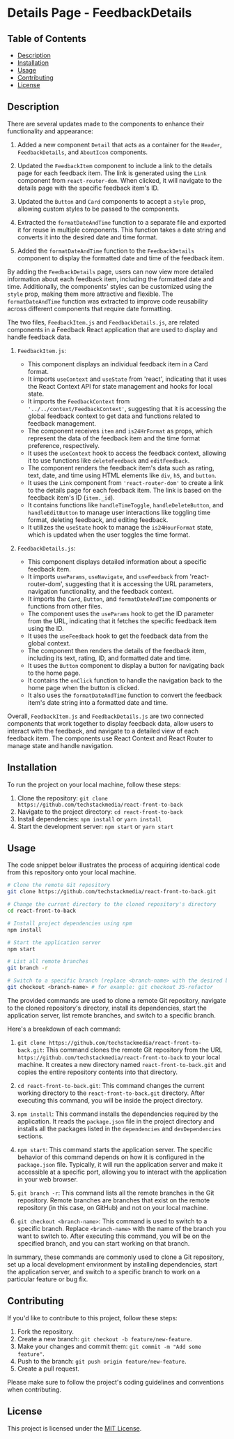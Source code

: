 # Details Page - FeedbackDetails

## Table of Contents

- [Description](#description)
- [Installation](#installation)
- [Usage](#usage)
- [Contributing](#contributing)
- [License](#license)

## Description

There are several updates made to the components to enhance their functionality and appearance:

1. Added a new component `Detail` that acts as a container for the `Header`, `FeedbackDetails`, and `AboutIcon` components.

2. Updated the `FeedbackItem` component to include a link to the details page for each feedback item. The link is generated using the `Link` component from `react-router-dom`. When clicked, it will navigate to the details page with the specific feedback item's ID.

3. Updated the `Button` and `Card` components to accept a `style` prop, allowing custom styles to be passed to the components.

4. Extracted the `formatDateAndTime` function to a separate file and exported it for reuse in multiple components. This function takes a date string and converts it into the desired date and time format.

5. Added the `formatDateAndTime` function to the `FeedbackDetails` component to display the formatted date and time of the feedback item.

By adding the `FeedbackDetails` page, users can now view more detailed information about each feedback item, including the formatted date and time. Additionally, the components' styles can be customized using the `style` prop, making them more attractive and flexible. The `formatDateAndTime` function was extracted to improve code reusability across different components that require date formatting.

The two files, `FeedbackItem.js` and `FeedbackDetails.js`, are related components in a Feedback React application that are used to display and handle feedback data.

1. `FeedbackItem.js`:

   - This component displays an individual feedback item in a Card format.
   - It imports `useContext` and `useState` from 'react', indicating that it uses the React Context API for state management and hooks for local state.
   - It imports the `FeedbackContext` from `'../../context/FeedbackContext'`, suggesting that it is accessing the global feedback context to get data and functions related to feedback management.
   - The component receives `item` and `is24HrFormat` as props, which represent the data of the feedback item and the time format preference, respectively.
   - It uses the `useContext` hook to access the feedback context, allowing it to use functions like `deleteFeedback` and `editFeedback`.
   - The component renders the feedback item's data such as rating, text, date, and time using HTML elements like `div`, `h5`, and `button`.
   - It uses the `Link` component from `'react-router-dom'` to create a link to the details page for each feedback item. The link is based on the feedback item's ID (`item._id`).
   - It contains functions like `handleTimeToggle`, `handleDeleteButton`, and `handleEditButton` to manage user interactions like toggling time format, deleting feedback, and editing feedback.
   - It utilizes the `useState` hook to manage the `is24HourFormat` state, which is updated when the user toggles the time format.

2. `FeedbackDetails.js`:
   - This component displays detailed information about a specific feedback item.
   - It imports `useParams`, `useNavigate`, and `useFeedback` from 'react-router-dom', suggesting that it is accessing the URL parameters, navigation functionality, and the feedback context.
   - It imports the `Card`, `Button`, and `formatDateAndTime` components or functions from other files.
   - The component uses the `useParams` hook to get the ID parameter from the URL, indicating that it fetches the specific feedback item using the ID.
   - It uses the `useFeedback` hook to get the feedback data from the global context.
   - The component then renders the details of the feedback item, including its text, rating, ID, and formatted date and time.
   - It uses the `Button` component to display a button for navigating back to the home page.
   - It contains the `onClick` function to handle the navigation back to the home page when the button is clicked.
   - It also uses the `formatDateAndTime` function to convert the feedback item's date string into a formatted date and time.

Overall, `FeedbackItem.js` and `FeedbackDetails.js` are two connected components that work together to display feedback data, allow users to interact with the feedback, and navigate to a detailed view of each feedback item. The components use React Context and React Router to manage state and handle navigation.

## Installation

To run the project on your local machine, follow these steps:

1. Clone the repository: `git clone https://github.com/techstackmedia/react-front-to-back`
2. Navigate to the project directory: `cd react-front-to-back`
3. Install dependencies: `npm install` or `yarn install`
4. Start the development server: `npm start` or `yarn start`

## Usage

The code snippet below illustrates the process of acquiring identical code from this repository onto your local machine.

```bash
# Clone the remote Git repository
git clone https://github.com/techstackmedia/react-front-to-back.git

# Change the current directory to the cloned repository's directory
cd react-front-to-back

# Install project dependencies using npm
npm install

# Start the application server
npm start

# List all remote branches
git branch -r

# Switch to a specific branch (replace <branch-name> with the desired branch name)
git checkout <branch-name> # for example: git checkout 35-refactor
```

The provided commands are used to clone a remote Git repository, navigate to the cloned repository's directory, install its dependencies, start the application server, list remote branches, and switch to a specific branch.

Here's a breakdown of each command:

1. `git clone https://github.com/techstackmedia/react-front-to-back.git`: This command clones the remote Git repository from the URL `https://github.com/techstackmedia/react-front-to-back` to your local machine. It creates a new directory named `react-front-to-back.git` and copies the entire repository contents into that directory.

2. `cd react-front-to-back.git`: This command changes the current working directory to the `react-front-to-back.git` directory. After executing this command, you will be inside the project directory.

3. `npm install`: This command installs the dependencies required by the application. It reads the `package.json` file in the project directory and installs all the packages listed in the `dependencies` and `devDependencies` sections.

4. `npm start`: This command starts the application server. The specific behavior of this command depends on how it is configured in the `package.json` file. Typically, it will run the application server and make it accessible at a specific port, allowing you to interact with the application in your web browser.

5. `git branch -r`: This command lists all the remote branches in the Git repository. Remote branches are branches that exist on the remote repository (in this case, on GitHub) and not on your local machine.

6. `git checkout <branch-name>`: This command is used to switch to a specific branch. Replace `<branch-name>` with the name of the branch you want to switch to. After executing this command, you will be on the specified branch, and you can start working on that branch.

In summary, these commands are commonly used to clone a Git repository, set up a local development environment by installing dependencies, start the application server, and switch to a specific branch to work on a particular feature or bug fix.

## Contributing

If you'd like to contribute to this project, follow these steps:

1. Fork the repository.
2. Create a new branch: `git checkout -b feature/new-feature`.
3. Make your changes and commit them: `git commit -m "Add some feature"`.
4. Push to the branch: `git push origin feature/new-feature`.
5. Create a pull request.

Please make sure to follow the project's coding guidelines and conventions when contributing.

## License

This project is licensed under the [MIT License](https://opensource.org/licenses/MIT).
